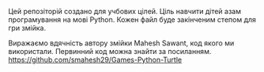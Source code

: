 Цей репозіторій создано для учбових цілей. 
Ціль навчити дітей азам програмування на мові Python.
Кожен файл буде закінченим степом для гри змійка. 

Виражаємо вдячність автору змійки Mahesh Sawant, код якого ми використали. 
Первинний код можна знайти за посиланням.
https://github.com/smahesh29/Games-Python-Turtle